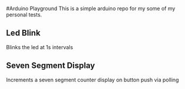 #Arduino Playground
This is a simple arduino repo for my some of my personal tests.

## Led Blink
Blinks the led at 1s intervals

## Seven Segment Display
Increments a seven segment counter display on button push via polling


